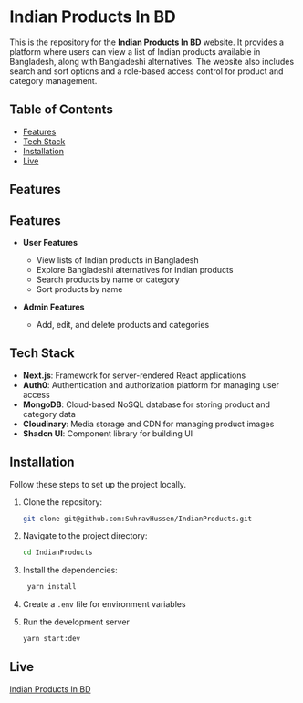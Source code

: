 # Indian Products In BD

This is the repository for the **Indian Products In BD** website. It provides a platform where users can view a list of Indian products available in Bangladesh, along with Bangladeshi alternatives. The website also includes search and sort options and a role-based access control for product and category management.

## Table of Contents

- [Features](#features)
- [Tech Stack](#tech-stack)
- [Installation](#installation)
- [Live](#live)

## Features

## Features

- **User Features**

  - View lists of Indian products in Bangladesh
  - Explore Bangladeshi alternatives for Indian products
  - Search products by name or category
  - Sort products by name

- **Admin Features**

  - Add, edit, and delete products and categories

## Tech Stack

- **Next.js**: Framework for server-rendered React applications
- **Auth0**: Authentication and authorization platform for managing user access
- **MongoDB**: Cloud-based NoSQL database for storing product and category data
- **Cloudinary**: Media storage and CDN for managing product images
- **Shadcn UI**: Component library for building UI

## Installation

Follow these steps to set up the project locally.

1. Clone the repository:

   ```bash
   git clone git@github.com:SuhravHussen/IndianProducts.git
   ```

2. Navigate to the project directory:
   ```bash
   cd IndianProducts
   ```
3. Install the dependencies:
   ```bash
    yarn install
   ```
4. Create a `.env` file for environment variables
5. Run the development server
   ```bash
   yarn start:dev
   ```

## Live

[Indian Products In BD](https://indian-products.vercel.app/)

